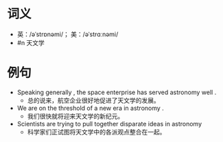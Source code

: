 # 词义
- 英：/əˈstrɒnəmi/； 美：/əˈstrɑːnəmi/
- #n 天文学
# 例句
- Speaking generally , the space enterprise has served astronomy well .
	- 总的说来，航空企业很好地促进了天文学的发展。
- We are on the threshold of a new era in astronomy .
	- 我们很快就将迎来天文学的新纪元。
- Scientists are trying to pull together disparate ideas in astronomy
	- 科学家们正试图将天文学中的各派观点整合在一起。
